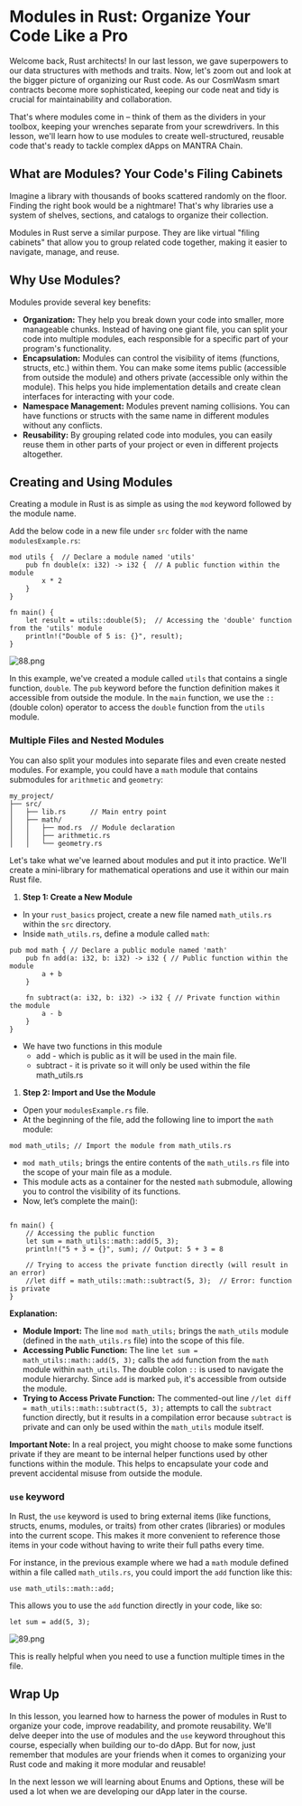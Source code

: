 # Modules in Rust: Organize Your Code Like a Pro

Welcome back, Rust architects! In our last lesson, we gave superpowers to our data structures with methods and traits. Now, let's zoom out and look at the bigger picture of organizing our Rust code.  As our CosmWasm smart contracts become more sophisticated, keeping our code neat and tidy is crucial for maintainability and collaboration. 

That's where modules come in – think of them as the dividers in your toolbox, keeping your wrenches separate from your screwdrivers. In this lesson, we'll learn how to use modules to create well-structured, reusable code that's ready to tackle complex dApps on MANTRA Chain.

## What are Modules? Your Code's Filing Cabinets

Imagine a library with thousands of books scattered randomly on the floor. Finding the right book would be a nightmare! That's why libraries use a system of shelves, sections, and catalogs to organize their collection.

Modules in Rust serve a similar purpose. They are like virtual "filing cabinets" that allow you to group related code together, making it easier to navigate, manage, and reuse.

## Why Use Modules?

Modules provide several key benefits:

- **Organization:** They help you break down your code into smaller, more manageable chunks. Instead of having one giant file, you can split your code into multiple modules, each responsible for a specific part of your program's functionality.
- **Encapsulation:** Modules can control the visibility of items (functions, structs, etc.) within them. You can make some items public (accessible from outside the module) and others private (accessible only within the module). This helps you hide implementation details and create clean interfaces for interacting with your code.
- **Namespace Management:** Modules prevent naming collisions. You can have functions or structs with the same name in different modules without any conflicts.
- **Reusability:** By grouping related code into modules, you can easily reuse them in other parts of your project or even in different projects altogether.

## **Creating and Using Modules**

Creating a module in Rust is as simple as using the `mod` keyword followed by the module name. 

Add the below code in a new file under `src` folder with the name `modulesExample.rs`:

```solidity
mod utils {  // Declare a module named 'utils'
    pub fn double(x: i32) -> i32 {  // A public function within the module
        x * 2
    }
}

fn main() {
    let result = utils::double(5);  // Accessing the 'double' function from the 'utils' module
    println!("Double of 5 is: {}", result);
}

```

![88.png](Lesson%2013%20Modules%20in%20Rust%20Organize%20Your%20Code%20Like%20%20a97da6318fee42e3b3de8b83d1cc3441/88.png)

In this example, we've created a module called `utils` that contains a single function, `double`.  The `pub` keyword before the function definition makes it accessible from outside the module. In the `main` function, we use the `::` (double colon) operator to access the `double` function from the `utils` module.

### Multiple Files and Nested Modules

You can also split your modules into separate files and even create nested modules.  For example, you could have a `math` module that contains submodules for `arithmetic` and `geometry`:

```solidity
my_project/
├── src/
│   ├── lib.rs      // Main entry point
│   ├── math/
│   │   ├── mod.rs  // Module declaration
│   │   ├── arithmetic.rs 
│   │   └── geometry.rs 
```

Let's take what we've learned about modules and put it into practice. We'll create a mini-library for mathematical operations and use it within our main Rust file.

1. **Step 1: Create a New Module**
- In your `rust_basics` project, create a new file named `math_utils.rs` within the `src` directory.
- Inside `math_utils.rs`, define a module called `math`:

```solidity
pub mod math { // Declare a public module named 'math'
    pub fn add(a: i32, b: i32) -> i32 { // Public function within the module
        a + b
    }

    fn subtract(a: i32, b: i32) -> i32 { // Private function within the module
        a - b
    }
}
```

- We have two functions in this module
    - add - which is public as it will be used in the main file.
    - subtract - it is private so it will only be used within the file math_utils.rs
    
1. **Step 2: Import and Use the Module**
- Open your `modulesExample.rs` file.
- At the beginning of the file, add the following line to import the `math` module:

```solidity
mod math_utils; // Import the module from math_utils.rs
```

- `mod math_utils;` brings the entire contents of the `math_utils.rs` file into the scope of your main file as a module.
- This module acts as a container for the nested `math` submodule, allowing you to control the visibility of its functions.
- Now, let’s complete the main():

```solidity

fn main() {
    // Accessing the public function
    let sum = math_utils::math::add(5, 3); 
    println!("5 + 3 = {}", sum); // Output: 5 + 3 = 8

    // Trying to access the private function directly (will result in an error)
    //let diff = math_utils::math::subtract(5, 3);  // Error: function is private
}
```

**Explanation:**

- **Module Import:** The line `mod math_utils;` brings the `math_utils` module (defined in the `math_utils.rs` file) into the scope of this file.
- **Accessing Public Function:** The line `let sum = math_utils::math::add(5, 3);` calls the `add` function from the `math` module within `math_utils`. The double colon `::` is used to navigate the module hierarchy. Since `add` is marked `pub`, it's accessible from outside the module.
- **Trying to Access Private Function:** The commented-out line `//let diff = math_utils::math::subtract(5, 3);` attempts to call the `subtract` function directly, but it results in a compilation error because `subtract` is private and can only be used within the `math_utils` module itself.

**Important Note:** In a real project, you might choose to make some functions private if they are meant to be internal helper functions used by other functions within the module. This helps to encapsulate your code and prevent accidental misuse from outside the module.

### `use` keyword

In Rust, the `use` keyword is used to bring external items (like functions, structs, enums, modules, or traits) from other crates (libraries) or modules into the current scope. This makes it more convenient to reference those items in your code without having to write their full paths every time.

For instance, in the previous example where we had a `math` module defined within a file called `math_utils.rs`, you could import the `add` function like this:

```solidity
use math_utils::math::add;
```

This allows you to use the `add` function directly in your code, like so:

```solidity
let sum = add(5, 3);
```

![89.png](Lesson%2013%20Modules%20in%20Rust%20Organize%20Your%20Code%20Like%20%20a97da6318fee42e3b3de8b83d1cc3441/89.png)

This is really helpful when you need to use a function multiple times in the file.

## Wrap Up

In this lesson, you learned how to harness the power of modules in Rust to organize your code, improve readability, and promote reusability. We'll delve deeper into the use of modules and the `use` keyword throughout this course, especially when building our to-do dApp.  But for now, just remember that modules are your friends when it comes to organizing your Rust code and making it more modular and reusable!

In the next lesson we will learning about Enums and Options, these will be used a lot when we are developing our dApp later in the course.
